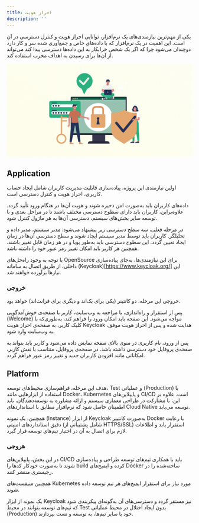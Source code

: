 ```yaml
---
title: احراز هویت
description: ''
---
```


یکی از مهم‌ترین نیازمندی‌های یک نرم‌افزار، توانایی احراز هویت و کنترل دسترسی در آن است. این اهمیت
در یک نرم‌افزار که با داده‌های خاص و جمع‌آوری شده سر و کار دارد دوچندان می‌شود
چرا که اگر یک شخص خرابکار به این داده‌ها دسترسی پیدا کند می‌تواند
از آن‌ها برای رسیدن به اهداف مخرب استفاده کند.

![Authentication](./images/Authentication.jpg)

## َApplication

اولین نیازمندی این پروژه، پیاده‌سازی قابلیت مدیریت کاربران شامل ایجاد حساب کاربری، احراز هویت و کنترل دسترسی است.

داده‌های کاربران باید به‌صورت امن ذخیره شوند و هویت آن‌ها در هنگام ورود تأیید گردد.
علاوه‌براین، کاربران باید دارای سطوح دسترسی مختلف باشند تا در مراحل بعدی و با توسعه سایر بخش‌های سیستم، دسترسی آن‌ها به
هر ماژول کنترل شود.

در مرحله فعلی، سه سطح دسترسی زیر پیشنهاد می‌شود: مدیر سیستم، مدیر داده و تحلیلگر. کاربران باید توسط مدیر سیستم ایجاد
شوند و سطح دسترسی آن‌ها در زمان ایجاد تعیین گردد. این سطوح دسترسی باید به‌طور پویا و در هر زمان قابل تغییر باشند. همچنین
هر کاربر باید امکان تغییر رمز عبور خود را داشته باشد.

با توجه به وجود راه‌حل‌های
OpenSource
برای این نیازمندی‌ها، به‌جای پیاده‌سازی داخلی، از طریق اتصال به سامانه
(Keycloak)[https://www.keycloak.org/]
این نیازها برآورده خواهند شد.

### خروجی

خروجی این مرحله، دو کانتینر (یکی برای بک‌اند و دیگری برای فرانت‌اند) خواهد بود.

پس از استقرار و راه‌اندازی، با مراجعه به وب‌سایت، کاربر با صفحه‌ی خوش‌آمدگویی
(Welcome)
مواجه می‌شود. این صفحه باید امکان ورود را فراهم کند، به‌طوری‌که با کلیک کاربر، به صفحه‌ی احراز هویت
Keycloak
هدایت شده و پس از احراز هویت موفق، به وب‌سایت وارد شود.

پس از ورود، نام کاربری در منوی بالای صفحه نمایش داده می‌شود و کاربر باید بتواند به صفحه‌ی پروفایل خود دسترسی داشته باشد.
در صفحه‌ی پروفایل، متناسب با نقش کاربر، امکاناتی مانند افزودن کاربران جدید و تغییر رمز عبور فراهم گردد.

## Platform

هدف این مرحله، فراهم‌سازی محیط‌های توسعه،
Test
و عملیاتی
(Production)
با استفاده از ابزارهایی مانند
Docker،
Kubernetes
و پایپلاین‌های
CI/CD
است. علاوه بر این، با مشارکت در طراحی معماری سیستم و ارائه مشاوره به توسعه‌دهندگان، باید اطمینان حاصل شود که نرم‌افزار
مطابق با استانداردهای
Cloud Native
توسعه می‌یابد.

همچنین، یک نمونه
(Instance)
از ابزار
Keycloak
به‌صورت کانتینر
Docker
با رعایت دقیق استانداردهای امنیتی (شامل پشتیبانی از
HTTPS/SSL)
استقرار یابد و اطلاعات لازم برای اتصال به آن در اختیار تیم‌های توسعه قرار گیرد.

### هروجی

در این بخش، پایپلاین‌های
CI/CD
باید با همکاری تیم‌های توسعه طراحی و پیاده‌سازی شوند تا به‌صورت خودکار کدها را
build
کرده و ایمیج‌های
Docker
ساخته‌شده را در رجیستری منتشر کنند.

همچنین منیفست‌های
Kubernetes
مورد نیاز برای استقرار ایمیج‌های هر تیم توسعه داده شوند.

یک نمونه از ابزار
Keycloak
نیز مستقر گردد و دسترسی‌های آن به‌گونه‌ای پیکربندی شود که تیم‌های توسعه بتوانند در محیط
Test
بدون ایجاد اختلال در محیط عملیاتی
(Production)
خود یا سایر تیم‌ها، به توسعه و تست بپردازند.